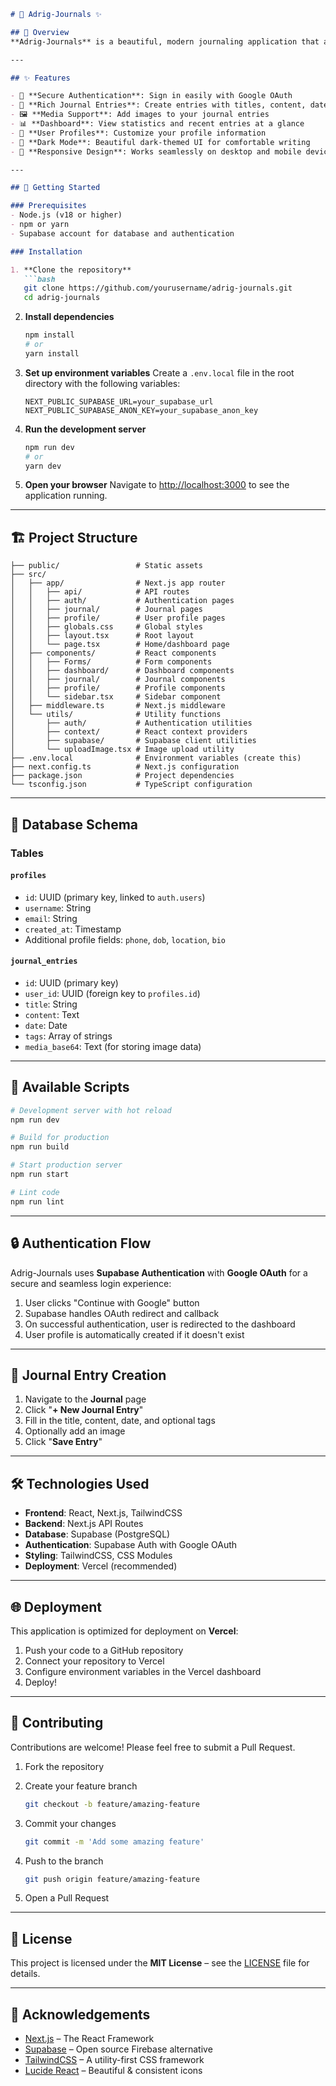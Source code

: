 ````markdown
# 📔 Adrig-Journals ✨

## 🌟 Overview
**Adrig-Journals** is a beautiful, modern journaling application that allows users to create, manage, and reflect on their personal journal entries. With a sleek dark-themed UI and seamless Google authentication, this application provides a secure and elegant space for your thoughts.

---

## ✨ Features

- 🔐 **Secure Authentication**: Sign in easily with Google OAuth  
- 📝 **Rich Journal Entries**: Create entries with titles, content, dates, and tags  
- 🖼️ **Media Support**: Add images to your journal entries  
- 📊 **Dashboard**: View statistics and recent entries at a glance  
- 👤 **User Profiles**: Customize your profile information  
- 🌙 **Dark Mode**: Beautiful dark-themed UI for comfortable writing  
- 📱 **Responsive Design**: Works seamlessly on desktop and mobile devices  

---

## 🚀 Getting Started

### Prerequisites
- Node.js (v18 or higher)  
- npm or yarn  
- Supabase account for database and authentication  

### Installation

1. **Clone the repository**
   ```bash
   git clone https://github.com/yourusername/adrig-journals.git
   cd adrig-journals
````

2. **Install dependencies**

   ```bash
   npm install
   # or
   yarn install
   ```

3. **Set up environment variables**
   Create a `.env.local` file in the root directory with the following variables:

   ```env
   NEXT_PUBLIC_SUPABASE_URL=your_supabase_url
   NEXT_PUBLIC_SUPABASE_ANON_KEY=your_supabase_anon_key
   ```

4. **Run the development server**

   ```bash
   npm run dev
   # or
   yarn dev
   ```

5. **Open your browser**
   Navigate to [http://localhost:3000](http://localhost:3000) to see the application running.

---

## 🏗️ Project Structure

```
├── public/                 # Static assets
├── src/
│   ├── app/                # Next.js app router
│   │   ├── api/            # API routes
│   │   ├── auth/           # Authentication pages
│   │   ├── journal/        # Journal pages
│   │   ├── profile/        # User profile pages
│   │   ├── globals.css     # Global styles
│   │   ├── layout.tsx      # Root layout
│   │   └── page.tsx        # Home/dashboard page
│   ├── components/         # React components
│   │   ├── Forms/          # Form components
│   │   ├── dashboard/      # Dashboard components
│   │   ├── journal/        # Journal components
│   │   ├── profile/        # Profile components
│   │   └── sidebar.tsx     # Sidebar component
│   ├── middleware.ts       # Next.js middleware
│   └── utils/              # Utility functions
│       ├── auth/           # Authentication utilities
│       ├── context/        # React context providers
│       ├── supabase/       # Supabase client utilities
│       └── uploadImage.tsx # Image upload utility
├── .env.local              # Environment variables (create this)
├── next.config.ts          # Next.js configuration
├── package.json            # Project dependencies
└── tsconfig.json           # TypeScript configuration
```

---

## 💾 Database Schema

### Tables

#### `profiles`

* `id`: UUID (primary key, linked to `auth.users`)
* `username`: String
* `email`: String
* `created_at`: Timestamp
* Additional profile fields: `phone`, `dob`, `location`, `bio`

#### `journal_entries`

* `id`: UUID (primary key)
* `user_id`: UUID (foreign key to `profiles.id`)
* `title`: String
* `content`: Text
* `date`: Date
* `tags`: Array of strings
* `media_base64`: Text (for storing image data)

---

## 🔧 Available Scripts

```bash
# Development server with hot reload
npm run dev

# Build for production
npm run build

# Start production server
npm run start

# Lint code
npm run lint
```

---

## 🔒 Authentication Flow

Adrig-Journals uses **Supabase Authentication** with **Google OAuth** for a secure and seamless login experience:

1. User clicks "Continue with Google" button
2. Supabase handles OAuth redirect and callback
3. On successful authentication, user is redirected to the dashboard
4. User profile is automatically created if it doesn't exist

---

## 📝 Journal Entry Creation

1. Navigate to the **Journal** page
2. Click "**+ New Journal Entry**"
3. Fill in the title, content, date, and optional tags
4. Optionally add an image
5. Click "**Save Entry**"

---

## 🛠️ Technologies Used

* **Frontend**: React, Next.js, TailwindCSS
* **Backend**: Next.js API Routes
* **Database**: Supabase (PostgreSQL)
* **Authentication**: Supabase Auth with Google OAuth
* **Styling**: TailwindCSS, CSS Modules
* **Deployment**: Vercel (recommended)

---

## 🌐 Deployment

This application is optimized for deployment on **Vercel**:

1. Push your code to a GitHub repository
2. Connect your repository to Vercel
3. Configure environment variables in the Vercel dashboard
4. Deploy!

---

## 🤝 Contributing

Contributions are welcome! Please feel free to submit a Pull Request.

1. Fork the repository
2. Create your feature branch

   ```bash
   git checkout -b feature/amazing-feature
   ```
3. Commit your changes

   ```bash
   git commit -m 'Add some amazing feature'
   ```
4. Push to the branch

   ```bash
   git push origin feature/amazing-feature
   ```
5. Open a Pull Request

---

## 📄 License

This project is licensed under the **MIT License** – see the [LICENSE](LICENSE) file for details.

---

## 🙏 Acknowledgements

* [Next.js](https://nextjs.org/) – The React Framework
* [Supabase](https://supabase.com/) – Open source Firebase alternative
* [TailwindCSS](https://tailwindcss.com/) – A utility-first CSS framework
* [Lucide React](https://lucide.dev/) – Beautiful & consistent icons

```
